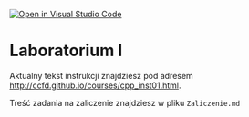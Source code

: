 [![Open in Visual Studio Code](https://classroom.github.com/assets/open-in-vscode-2e0aaae1b6195c2367325f4f02e2d04e9abb55f0b24a779b69b11b9e10269abc.svg)](https://classroom.github.com/online_ide?assignment_repo_id=16654995&assignment_repo_type=AssignmentRepo)
# Laboratorium I

Aktualny tekst instrukcji znajdziesz pod adresem <http://ccfd.github.io/courses/cpp_inst01.html>.

Treść zadania na zaliczenie znajdziesz w pliku `Zaliczenie.md`
